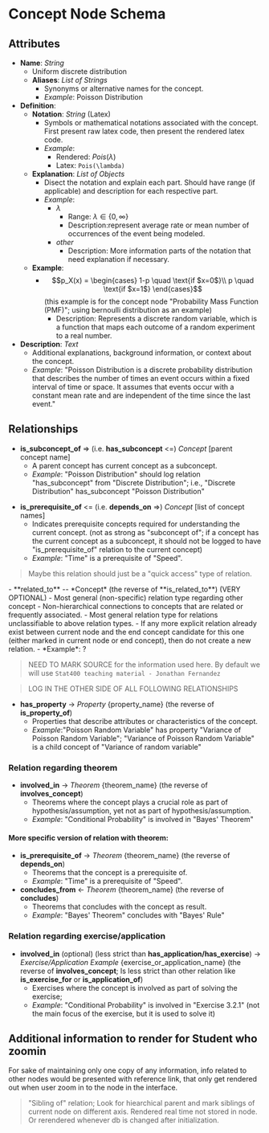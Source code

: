 # Concept Node Schema

## Attributes

- **Name**: *String*
  - Uniform discrete distribution
  - **Aliases**: *List of Strings*
    - Synonyms or alternative names for the concept. 
    - *Example*: Poisson Distribution
- **Definition**:
  - **Notation**: *String* (Latex)
    - Symbols or mathematical notations associated with the concept. First present raw latex code, then present the rendered latex code.
    - *Example*: 
      - Rendered: $Pois(\lambda)$
      - Latex: `Pois(\lambda)` 
  - **Explanation**: *List of Objects*
    - Disect the notation and explain each part. Should have range (if applicable) and description for each respective part.
    - *Example*:
      - $\lambda$ 
        - Range: $\lambda \in \{0, \infty\}$
        - Description:represent average rate or mean number of occurrences of the event being modeled. 
      - $other$
        - Description: More information parts of the notation that need explanation if necessary.
  - **Example**:
    - $$p_X(x) = \begin{cases}
      1-p \quad \text{if $x=0$}\\
      p \quad \text{if $x=1$}
  \end{cases}$$ (this example is for the concept node "Probability Mass Function (PMF)"; using bernoulli distribution as an example)
      - Description: Represents a discrete random variable, which is a function that maps each outcome of a random experiment to a real number.
- **Description**: *Text*
  - Additional explanations, background information, or context about the concept.
  - *Example*: "Poisson Distribution is a discrete probability distribution that describes the number of times an event occurs within a fixed interval of time or space. It assumes that events occur with a constant mean rate and are independent of the time since the last event."



## Relationships

- **is_subconcept_of** => (i.e. **has_subconcept** <=) *Concept* [parent concept name] 
  - A parent concept has current concept as a subconcept.
  - *Example*: "Poisson Distribution" should log relation "has_subconcept" from "Discrete Distribution"; i.e., "Discrete Distribution" has_subconcept "Poisson Distribution"


<ignore>

- **is_prerequisite_of** <= (i.e. **depends_on** =>) *Concept* [list of concept names] 
  - Indicates prerequisite concepts required for understanding the current concept. (not as strong as "subconcept of"; if a concept has the current concept as a subconcept, it should not be logged to have "is_prerequisite_of" relation to the current concept)
  - *Example*: "Time" is a prerequisite of "Speed".
> Maybe this relation should just be a "quick access" type of relation.
<!-- Information in ignore tag should not be taken into consideration by LLM -->
<depricated>
- **related_to** -- *Concept* (the reverse of **is_related_to**) (VERY OPTIONAL)
  - Most general (non-specific) relation type regarding other concept 
  - Non-hierarchical connections to concepts that are related or frequently associated.
  - Most general relation type for relations unclassifiable to above relation types.
  - If any more explicit relation already exist between current node and the end concept candidate for this one (either marked in current node or end concept), then do not create a new relation.
  - *Example*: ?
  <!-- This is depricated because, now that we only log the relation in one direction, relation not logged in current node can result in unwanted "related_to" relation -- for example, in the case of Poisson Distritubution, "Discrete Distrubution" has it as a subconcept, so there is no need for an "related_to" relation created on the Poisson Distrubution; yet LLM usually logs this relation. -->
</depricated>


  > NEED TO MARK SOURCE for the information used here. By default we will use `Stat400 teaching material - Jonathan Fernandez`


> LOG IN THE OTHER SIDE OF ALL FOLLOWING RELATIONSHIPS
- **has_property** → *Property* {property_name} (the reverse of **is_property_of**)
  - Properties that describe attributes or characteristics of the concept.
  - *Example*:"Poisson Random Variable" has property "Variance of Poisson Random Variable"; "Variance of Poisson Random Variable" is a child concept of "Variance of random variable" 

### Relation regarding theorem
- **involved_in** → *Theorem* {theorem_name} (the reverse of **involves_concept**) 
  - Theorems where the concept plays a crucial role as part of hypothesis/assumption, yet not as part of hypothesis/assumption.
  - *Example*: "Conditional Probability" is involved in "Bayes' Theorem"
#### More specific version of relation with theorem:
- **is_prerequisite_of** → *Theorem* {theorem_name} (the reverse of **depends_on**)
  - Theorems that the concept is a prerequisite of.
  - *Example*: "Time" is a prerequisite of "Speed".
- **concludes_from** ← *Theorem* {theorem_name} (the reverse of **concludes**)
  - Theorems that concludes with the concept as result.
  - *Example*: "Bayes' Theorem" concludes with "Bayes' Rule"

### Relation regarding exercise/application
- **involved_in** (optional) (less strict than **has_application/has_exercise**) → *Exercise/Application Example* {exercise_or_application_name} (the reverse of **involves_concept**; Is less strict than other relation like **is_exercise_for** or **is_application_of**)
  - Exercises where the concept is involved as part of solving the exercise;
  - *Example*: "Conditional Probability" is involved in "Exercise 3.2.1" (not the main focus of the exercise, but it is used to solve it)



## Additional information to render for Student who zoomin
For sake of maintaining only one copy of any information, info related to other nodes would be presented with reference link, that only get rendered out when user zoom in to the node in the interface.

> "Sibling of" relation; Look for hiearchical parent and mark siblings of current node on different axis. Rendered real time not stored in node. Or rerendered whenever db is changed after initialization.
</ignore>